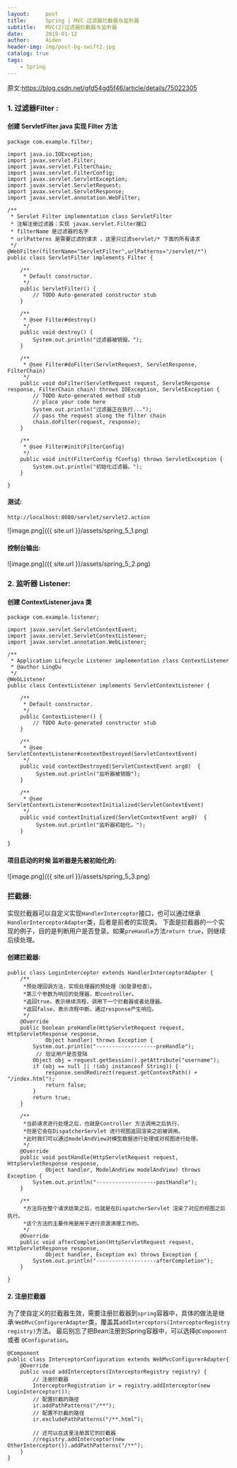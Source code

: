 ```yaml
---
layout:     post
title:      Spring | MVC 过滤器拦截器与监听器
subtitle:   MVC(2)过滤器拦截器与监听器
date:       2019-01-12
author:     Aiden
header-img: img/post-bg-swift2.jpg
catalog: true 			
tags:								
    - Spring
---
```

原文:<https://blog.csdn.net/gfd54gd5f46/article/details/75022305>

### 1. 过滤器Filter :

#### 创建 ServletFilter.java 实现 Filter 方法

```
package com.example.filter;

import java.io.IOException;
import javax.servlet.Filter;
import javax.servlet.FilterChain;
import javax.servlet.FilterConfig;
import javax.servlet.ServletException;
import javax.servlet.ServletRequest;
import javax.servlet.ServletResponse;
import javax.servlet.annotation.WebFilter;

/**
 * Servlet Filter implementation class ServletFilter
 * 注解注册过滤器：实现 javax.servlet.Filter接口
 * filterName 是过滤器的名字
 * urlPatterns 是需要过滤的请求 ，这里只过滤servlet/* 下面的所有请求
 */
@WebFilter(filterName="ServletFilter",urlPatterns="/servlet/*")
public class ServletFilter implements Filter {

    /**
     * Default constructor.
     */
    public ServletFilter() {
        // TODO Auto-generated constructor stub
    }

    /**
     * @see Filter#destroy()
     */
    public void destroy() {
        System.out.println("过滤器被销毁。");
    }

    /**
     * @see Filter#doFilter(ServletRequest, ServletResponse, FilterChain)
     */
    public void doFilter(ServletRequest request, ServletResponse response, FilterChain chain) throws IOException, ServletException {
        // TODO Auto-generated method stub
        // place your code here
        System.out.println("过滤器正在执行...");
        // pass the request along the filter chain
        chain.doFilter(request, response);
    }

    /**
     * @see Filter#init(FilterConfig)
     */
    public void init(FilterConfig fConfig) throws ServletException {
        System.out.println("初始化过滤器。");
    }

}
```

#### 测试:

```
http://localhost:8080/servlet/servlet2.action
```

![image.png]({{ site.url }}/assets/spring_5_1.png)

#### 控制台输出:

![image.png]({{ site.url }}/assets/spring_5_2.png)

### 2. 监听器 Listener:

#### 创建 ContextListener.java 类

```
package com.example.listener;

import javax.servlet.ServletContextEvent;
import javax.servlet.ServletContextListener;
import javax.servlet.annotation.WebListener;

/**
 * Application Lifecycle Listener implementation class ContextListener
 * @author LingDu
 */
@WebListener
public class ContextListener implements ServletContextListener {

    /**
     * Default constructor.
     */
    public ContextListener() {
        // TODO Auto-generated constructor stub
    }

    /**
     * @see ServletContextListener#contextDestroyed(ServletContextEvent)
     */
    public void contextDestroyed(ServletContextEvent arg0)  {
         System.out.println("监听器被销毁");
    }

    /**
     * @see ServletContextListener#contextInitialized(ServletContextEvent)
     */
    public void contextInitialized(ServletContextEvent arg0)  {
         System.out.println("监听器初始化。");
    }

}
```

#### 项目启动的时候 监听器是先被初始化的:

![image.png]({{ site.url }}/assets/spring_5_3.png)


### 拦截器:

实现拦截器可以自定义实现`HandlerInterceptor`接口，也可以通过继承`HandlerInterceptorAdapter`类，后者是前者的实现类。
下面是拦截器的一个实现的例子，目的是判断用户是否登录。如果`preHandle`方法`return true`，则继续后续处理。

#### 创建拦截器:

```
public class LoginInterceptor extends HandlerInterceptorAdapter {
    /**
     *预处理回调方法，实现处理器的预处理（如登录检查）。
     *第三个参数为响应的处理器，即controller。
     *返回true，表示继续流程，调用下一个拦截器或者处理器。
     *返回false，表示流程中断，通过response产生响应。
     */
    @Override
    public boolean preHandle(HttpServletRequest request, HttpServletResponse response,
            Object handler) throws Exception {
        System.out.println("-------------------preHandle");
         // 验证用户是否登陆
        Object obj = request.getSession().getAttribute("username");
        if (obj == null || !(obj instanceof String)) {
            response.sendRedirect(request.getContextPath() + "/index.html");
            return false;
        }
        return true;
    }

    /**
     *当前请求进行处理之后，也就是Controller 方法调用之后执行，
     *但是它会在DispatcherServlet 进行视图返回渲染之前被调用。
     *此时我们可以通过modelAndView对模型数据进行处理或对视图进行处理。
     */
    @Override
    public void postHandle(HttpServletRequest request, HttpServletResponse response,
            Object handler, ModelAndView modelAndView) throws Exception {
        System.out.println("-------------------postHandle");
    }

    /**
     *方法将在整个请求结束之后，也就是在DispatcherServlet 渲染了对应的视图之后执行。
     *这个方法的主要作用是用于进行资源清理工作的。
     */
    @Override
    public void afterCompletion(HttpServletRequest request, HttpServletResponse response,
            Object handler, Exception ex) throws Exception {
        System.out.println("-------------------afterCompletion");
    }

}
```

#### 2. 注册拦截器

为了使自定义的拦截器生效，需要注册拦截器到`spring`容器中，具体的做法是继承·`WebMvcConfigurerAdapter`类，覆盖其`addInterceptors(InterceptorRegistry registry)`方法。
最后别忘了把Bean注册到Spring容器中，可以选择`@Component` 或者 `@Configuration`。


```
@Component
public class InterceptorConfiguration extends WebMvcConfigurerAdapter{
    @Override
    public void addInterceptors(InterceptorRegistry registry) {
        // 注册拦截器
        InterceptorRegistration ir = registry.addInterceptor(new LoginInterceptor());
        // 配置拦截的路径
        ir.addPathPatterns("/**");
        // 配置不拦截的路径
        ir.excludePathPatterns("/**.html");

        // 还可以在这里注册其它的拦截器
        //registry.addInterceptor(new OtherInterceptor()).addPathPatterns("/**");
    }
}
```
